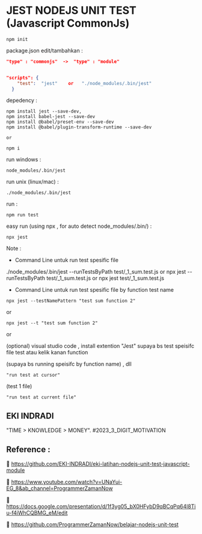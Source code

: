 #  JEST NODEJS UNIT TEST (Javascript CommonJs)


```code
npm init
```


package.json edit/tambahkan :
```json
"type" : "commonjs"  ->  "type" : "module"


"scripts": {
    "test":  "jest"    or   "./node_modules/.bin/jest"
  }
```

depedency :
```code
npm install jest --save-dev,
npm install babel-jest --save-dev
npm install @babel/preset-env --save-dev
npm install @babel/plugin-transform-runtime --save-dev

or 

npm i

```

run windows :
```code
node_modules/.bin/jest
```

run unix (linux/mac) :
```code
./node_modules/.bin/jest
```

run :
```code
npm run test
```

easy run (using npx , for auto detect node_modules/.bin/) :
```code
npx jest
```



Note : 

-  Command Line untuk run test spesific file

./node_modules/.bin/jest --runTestsByPath test/_1_sum.test.js
or
npx jest --runTestsByPath test/_1_sum.test.js
or
npx jest test/_1_sum.test.js


-  Command Line untuk run test spesific file by function test name


```code
npx jest --testNamePattern "test sum function 2"
```

or

```code
npx jest --t "test sum function 2"
```


or


(optional) visual studio code , install extention "Jest"  supaya bs test speisifc file test atau kelik kanan function 

(supaya bs running speisifc by function name) , dll
```code
"run test at cursor" 
```

(test 1 file)
```code
"run test at current file"
```
## EKI INDRADI

"TIME > KNOWLEDGE > MONEY". #2023_3_DIGIT_MOTIVATION

## Reference : 


:link: https://github.com/EKI-INDRADI/eki-latihan-nodejs-unit-test-javascript-module

:link: https://www.youtube.com/watch?v=UNaYui-EG_8&ab_channel=ProgrammerZamanNow

:link: https://docs.google.com/presentation/d/1f3yg05_bX0HFybD9qBCqPq64l8Tiu-f4iWhCQBMG_eM/edit

:link: https://github.com/ProgrammerZamanNow/belajar-nodejs-unit-test







